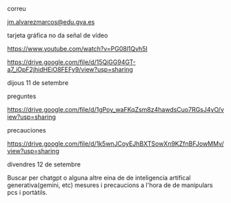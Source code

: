 correu 

jm.alvarezmarcos@edu.gva.es


tarjeta gráfica no da señal de vídeo

https://www.youtube.com/watch?v=PG08l1Qvh5I


https://drive.google.com/file/d/15QiGG94GT-a7_iOpF2jhidHEiO8FEFy9/view?usp=sharing



dijous 11 de setembre

preguntes

https://drive.google.com/file/d/1gPoy_waFKqZsm8z4hawdsCuo7RGsJ4yO/view?usp=sharing


precauciones

https://drive.google.com/file/d/1k5wnJCoyEJhBXTSowXn9KZfnBFJowMMv/view?usp=sharing


divendres 12 de setembre

Buscar per chatgpt o alguna altre eina de de inteligencia artifical generativa(gemini, etc) mesures i precaucions a l'hora de 
de manipulars pcs i portàtils.
